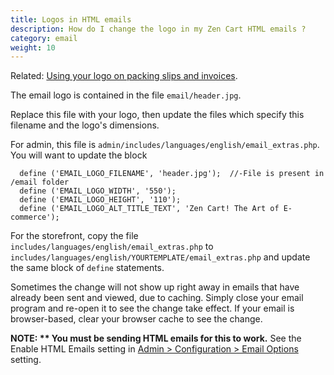 ```yaml
---
title: Logos in HTML emails 
description: How do I change the logo in my Zen Cart HTML emails ?
category: email
weight: 10
---
```


Related: [Using your logo on packing slips and invoices](/user/customizing/use_company_logo).

The email logo is contained in the file `email/header.jpg`. 

Replace this file with your logo, then update the files which specify
this filename and the logo's dimensions.  

For admin, this file is `admin/includes/languages/english/email_extras.php`. 
You will want to update the block 

```
  define ('EMAIL_LOGO_FILENAME', 'header.jpg');  //-File is present in /email folder
  define ('EMAIL_LOGO_WIDTH', '550');
  define ('EMAIL_LOGO_HEIGHT', '110');
  define ('EMAIL_LOGO_ALT_TITLE_TEXT', 'Zen Cart! The Art of E-commerce');
```

For the storefront, copy the file `includes/languages/english/email_extras.php` to `includes/languages/english/YOURTEMPLATE/email_extras.php` and update the same block of `define` statements.

Sometimes the change will not show up right away in emails that have already been sent and viewed, due to caching. Simply close your email program and re-open it to see the change take effect.  If your email is browser-based, clear your browser cache to see the change. 

**NOTE: ** You must be sending HTML emails for this to work.**  See the Enable HTML Emails setting in [Admin > Configuration > Email Options ](/user/admin_pages/configuration/configuration_emailoptions/) setting.
